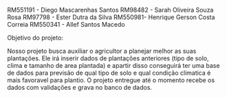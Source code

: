 RM551191 - Diego Mascarenhas Santos 
RM98482 - Sarah Oliveira Souza Rosa 
RM97798 - Ester Dutra da Silva 
RM550981- Henrique Gerson Costa Correia
RM550341 - Allef Santos Macedo



Objetivo do projeto:

Nosso projeto busca auxiliar o agricultor a planejar melhor as suas plantações. Ele irá inserir dados de plantações
anteriores (tipo de solo, clima e tamanho de area plantada) e apartir disso conseguirá ter uma base de dados
para previsão de qual tipo de solo e qual condição climatica é mais favoravel para plantio.
O projeto entregue até o momento recebe os dados com validações e grava no banco de dados.
